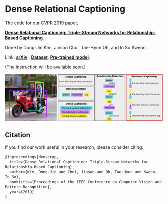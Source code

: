 # Dense Relational Captioning

The code for our [CVPR 2019](https://cvpr2019.thecvf.com/) paper,

**[Dense Relational Captioning: Triple-Stream Networks for Relationship-Based Captioning](https://sites.google.com/view/relcap)**.

Done by Dong-Jin Kim, Jinsoo Choi, Tae-Hyun Oh, and In So Kweon.

Link: **[arXiv](https://arxiv.org/pdf/1903.05942.pdf)** , **[Dataset](https://drive.google.com/file/d/1cCN36poslxe7cCMkLnhYK0a-Y3vO4Rfn/view?usp=sharing)**, **[Pre-trained model](https://drive.google.com/file/d/19t6Ogcl_ZlW9G6sPLBiWXfepWlX7MXg3/view?usp=sharing)**.

(The instruction will be available soon.)


<img src='imgs/teaser.png'>





## Citation
If you find our work useful in your research, please consider citing:
```
@inproceedings{densecap,
  title={Dense Relational Captioning: Triple-Stream Networks for Relationship-Based Captioning},
  author={Kim, Dong-Jin and Choi, Jinsoo and Oh, Tae-Hyun and Kweon, In So},
  booktitle={Proceedings of the IEEE Conference on Computer Vision and Pattern Recognition},
  year={2019}
}
```

